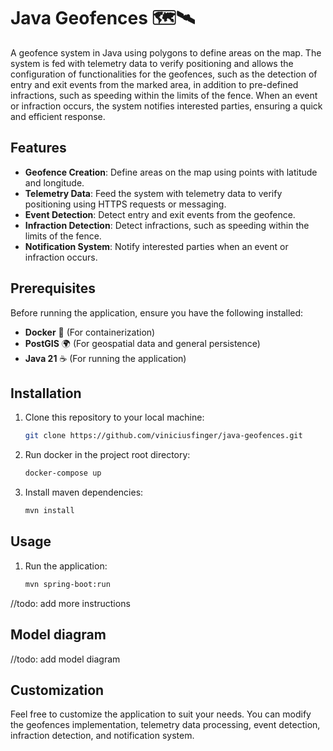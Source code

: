 # Java Geofences 🗺️🛰️

A geofence system in Java using polygons to define areas on the map. The system is fed with telemetry data to verify positioning and allows the configuration of functionalities for the geofences, such as the detection of entry and exit events from the marked area, in addition to pre-defined infractions, such as speeding within the limits of the fence. When an event or infraction occurs, the system notifies interested parties, ensuring a quick and efficient response.

## Features

- **Geofence Creation**: Define areas on the map using points with latitude and longitude.
- **Telemetry Data**: Feed the system with telemetry data to verify positioning using HTTPS requests or messaging.
- **Event Detection**: Detect entry and exit events from the geofence.
- **Infraction Detection**: Detect infractions, such as speeding within the limits of the fence.
- **Notification System**: Notify interested parties when an event or infraction occurs.

## Prerequisites

Before running the application, ensure you have the following installed:

- **Docker** 🐳 (For containerization)
- **PostGIS** 🌍 (For geospatial data and general persistence)
- **Java 21** ☕️ (For running the application)

## Installation

1. Clone this repository to your local machine:

   ```bash
   git clone https://github.com/viniciusfinger/java-geofences.git
   ```

2. Run docker in the project root directory:

   ```bash
   docker-compose up
   ```

3. Install maven dependencies:
   ```bash
   mvn install
   ```

## Usage

1. Run the application:
   ```bash
   mvn spring-boot:run
   ```
   
//todo: add more instructions

## Model diagram
//todo: add model diagram

## Customization

Feel free to customize the application to suit your needs. You can modify the geofences implementation, telemetry data processing, event detection, infraction detection, and notification system.
